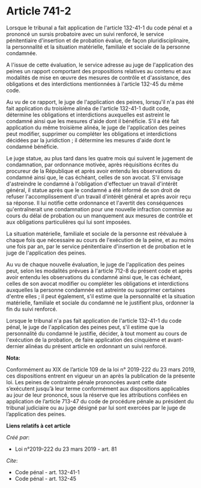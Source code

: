 # Article 741-2

Lorsque le tribunal a fait application de l'article 132-41-1 du code pénal et a prononcé un sursis probatoire avec un suivi
renforcé, le service pénitentiaire d'insertion et de probation évalue, de façon pluridisciplinaire, la personnalité et la
situation matérielle, familiale et sociale de la personne condamnée. 

A l'issue de cette évaluation, le service adresse au juge de l'application des peines un rapport comportant des propositions
relatives au contenu et aux modalités de mise en œuvre des mesures de contrôle et d'assistance, des obligations et des
interdictions mentionnées à l'article 132-45 du même code. 

Au vu de ce rapport, le juge de l'application des peines, lorsqu'il n'a pas été fait application du troisième alinéa de
l'article 132-41-1 dudit code, détermine les obligations et interdictions auxquelles est astreint le condamné ainsi que les
mesures d'aide dont il bénéficie. S'il a été fait application du même troisième alinéa, le juge de l'application des peines
peut modifier, supprimer ou compléter les obligations et interdictions décidées par la juridiction ; il détermine les mesures
d'aide dont le condamné bénéficie. 

Le juge statue, au plus tard dans les quatre mois qui suivent le jugement de condamnation, par ordonnance motivée, après
réquisitions écrites du procureur de la République et après avoir entendu les observations du condamné ainsi que, le cas
échéant, celles de son avocat. S'il envisage d'astreindre le condamné à l'obligation d'effectuer un travail d'intérêt
général, il statue après que le condamné a été informé de son droit de refuser l'accomplissement d'un travail d'intérêt
général et après avoir reçu sa réponse. Il lui notifie cette ordonnance et l'avertit des conséquences qu'entraînerait une
condamnation pour une nouvelle infraction commise au cours du délai de probation ou un manquement aux mesures de contrôle et
aux obligations particulières qui lui sont imposées. 

La situation matérielle, familiale et sociale de la personne est réévaluée à chaque fois que nécessaire au cours de
l'exécution de la peine, et au moins une fois par an, par le service pénitentiaire d'insertion et de probation et le juge de
l'application des peines. 

Au vu de chaque nouvelle évaluation, le juge de l'application des peines peut, selon les modalités prévues à l'article 712-8
du présent code et après avoir entendu les observations du condamné ainsi que, le cas échéant, celles de son avocat modifier
ou compléter les obligations et interdictions auxquelles la personne condamnée est astreinte ou supprimer certaines d'entre
elles ; il peut également, s'il estime que la personnalité et la situation matérielle, familiale et sociale du condamné ne le
justifient plus, ordonner la fin du suivi renforcé. 

Lorsque le tribunal n'a pas fait application de l'article 132-41-1 du code pénal, le juge de l'application des peines peut,
s'il estime que la personnalité du condamné le justifie, décider, à tout moment au cours de l'exécution de la probation, de
faire application des cinquième et avant-dernier alinéas du présent article en ordonnant un suivi renforcé.

**Nota:**

Conformément au XIX de l’article 109 de la loi n° 2019-222 du 23 mars 2019, ces dispositions entrent en vigueur un an après
la publication de la présente loi. Les peines de contrainte pénale prononcées avant cette date s’exécutent jusqu’à leur terme
conformément aux dispositions applicables au jour de leur prononcé, sous la réserve que les attributions confiées en
application de l’article 713-47 du code de procédure pénale au président du tribunal judiciaire ou au juge désigné par lui
sont exercées par le juge de l’application des peines.

**Liens relatifs à cet article**

_Créé par_:

  - Loi n°2019-222 du 23 mars 2019 - art. 81

_Cite_:

  - Code pénal - art. 132-41-1
  - Code pénal - art. 132-45
